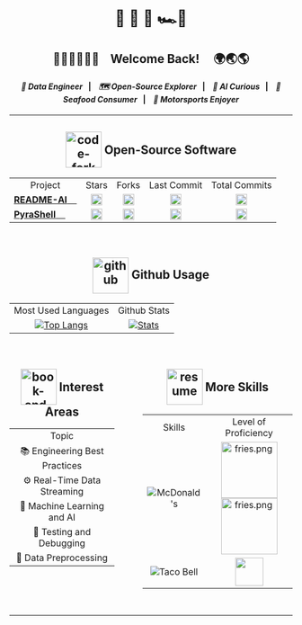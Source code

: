 <!-- Header -->
<div align="center">
    <h1>
        🌊 🌴 🏰 🏎️💨
    </h1>
    <h2>
        👋🙋‍♀️🙋🙋‍♂️&nbsp;&nbsp;&nbsp;
        Welcome Back!
        &nbsp;&nbsp;&nbsp;
        🌍🌏🌎
    </h2>
    <h4>
        <i>📍 Data Engineer</i>&nbsp;&nbsp;&nbsp;<strong>|</strong>&nbsp;&nbsp;&nbsp;
        <i>🗺 Open-Source Explorer</i>&nbsp;&nbsp;&nbsp;<strong>|</strong>&nbsp;&nbsp;&nbsp;
        <i>🤖 AI Curious</i>&nbsp;&nbsp;&nbsp;<strong>|</strong>&nbsp;&nbsp;&nbsp;
        <i>🍣 Seafood Consumer</i>&nbsp;&nbsp;&nbsp;<strong>|</strong>&nbsp;&nbsp;&nbsp;
        <i>🏁 Motorsports Enjoyer</i>
        </td>
</div>
<hr>


<!-- Open-Source Software -->
<div align="center">
  <h2>
    <div style="display: inline-block;">
      <img width="64" height="64" src="https://img.icons8.com/nolan/64/1A6DFF/C822FF/code-fork.png"
        style="vertical-align: middle;" alt="code-fork" />
      <span style="vertical-align: middle;">Open-Source Software</span>
    </div>
  </h2>
  <table>
    <tr>
      <td align="center">Project</td>
      <td align="center">Stars</td>
      <td align="center">Forks</td>
      <td align="center">Last Commit</td>
      <td align="center">Total Commits</td>
    </tr>
    <tr>
      <td align="center">
        <a href="https://github.com/eli64s/README-AI" style="display: flex; align-items: center;">
          <strong>README-AI</strong>&nbsp;&nbsp;&nbsp;&nbsp;
        </a>
      </td>
      <td align="center">
        <a href="https://github.com/eli64s/README-AI">
          <img src="https://img.shields.io/github/stars/eli64s/README-AI?style=social&color=4F7DB3"
            alt="README-AI Stars" height="20">
        </a>
      </td>
      <td align="center">
        <a href="https://github.com/eli64s/README-AI">
          <img src="https://img.shields.io/github/forks/eli64s/README-AI?style=social&color=4F7DB3"
            alt="README-AI Forks" height="20">
        </a>
      </td>
      <td align="center">
        <a href="https://github.com/eli64s/README-AI">
          <img src="https://img.shields.io/github/last-commit/eli64s/README-AI?style=social&color=4F7DB3"
            alt="README-AI Last Commit" height="20">
        </a>
      </td>
      <td align="center">
        <a href="https://github.com/eli64s/README-AI">
          <img src="https://img.shields.io/github/commit-activity/y/eli64s/README-AI?style=social&color=4F7DB3"
            alt="README-AI Total Commits" height="20">
        </a>
      </td>
    </tr>
    <tr>
      <td align="center">
        <a href="https://github.com/eli64s/PyraShell" style="display: flex; align-items: center;">
          <strong>PyraShell</strong>&nbsp;&nbsp;&nbsp;&nbsp;
        </a>
      </td>
      <td align="center">
        <a href="https://github.com/eli64s/PyraShell">
          <img src="https://img.shields.io/github/stars/eli64s/PyraShell?style=social&color=4F7DB3"
            alt="PyraShell Stars" height="20">
        </a>
      </td>
      <td align="center">
        <a href="https://github.com/eli64s/PyraShell">
          <img src="https://img.shields.io/github/forks/eli64s/PyraShell?style=social&color=4F7DB3"
            alt="PyraShell Forks" height="20">
        </a>
      </td>
      <td align="center">
        <a href="https://github.com/eli64s/PyraShell">
          <img src="https://img.shields.io/github/last-commit/eli64s/PyraShell?style=social&color=4F7DB3"
            alt="PyraShell Last Commit" height="20">
        </a>
      </td>
      <td align="center">
        <a href="https://github.com/eli64s/PyraShell">
          <img src="https://img.shields.io/github/commit-activity/y/eli64s/PyraShell?style=social&color=4F7DB3"
            alt="PyraShell Total Commits" height="20">
        </a>
      </td>
    </tr>
  </table>
</div>

<br>


<!-- Github Usage Statistics -->
<div align="center">
    <h2>
        <div style="display: inline-block;">
            <img width="64" height="64" src="https://img.icons8.com/nolan/64/1A6DFF/C822FF/github.png"
                style="vertical-align: middle;" alt="github" />
            <span style="display: inline-block;">Github Usage</span>
        </div>
    </h2>
    <table>
        <tr>
            <td align="center">
                Most Used Languages
            </td>
            <td align="center">
                Github Stats
            </td>
        </tr>
        <tr>
            <td align="center">
                <a href="https://github.com/anuraghazra/github-readme-stats">
                    <img src="https://github-readme-stats.vercel.app/api/top-langs/?username=eli64s&layout=compact&theme=cobalt"
                        alt="Top Langs">
                </a>
            </td>
            <td align="center">
                <a href="https://github.com/anuraghazra/github-readme-stats">
                    <img src="https://github-readme-stats.vercel.app/api?username=eli64s&theme=cobalt&count_private=true&include_all_commits=true&show_icons=true&include_all_commits=true&custom_title=%20%GitHub%20%Stats"
                        alt="Stats">
                </a>
            </td>
        </tr>
    </table>
</div>
<br>


<!-- Interests, Studies, and Skills -->
<div align="center">
    <div style="display: flex; justify-content: center; gap: 50px;">
        <div>
            <div align="center">
                <h2>
                    <div style="display: inline-block;">
                        <img width="64" height="64"
                            src="https://img.icons8.com/nolan/64/1A6DFF/C822FF/book-and-pencil.png"
                            style="vertical-align: middle;" alt="book-and-pencil" />
                        <span style="vertical-align: middle;">Interest Areas</span>
                    </div>
                </h2>
            </div>
            <table>
                <tr>
                    <td align="center">
                        Topic
                    </td>
                </tr>
                <tr>
                    <td align="center">📚 Engineering Best Practices</td>
                </tr>
                <tr>
                    <td align="center">⚙️ Real-Time Data Streaming</td>
                </tr>
                <tr>
                    <td align="center">🤖 Machine Learning and AI</td>
                </tr>
                <tr>
                    <td align="center">🧪 Testing and Debugging</td>
                </tr>
                <tr>
                    <td align="center">🔄 Data Preprocessing</td>
                </tr>
            </table>
        </div>
        <div>
            <div>
                <div align="center">
                    <h2>
                        <div style="display: inline-block;">
                            <img width="64" height="64" src="https://img.icons8.com/nolan/64/1A6DFF/C822FF/resume.png"
                                style="vertical-align: middle;" alt="resume" />
                            <span style="vertical-align: middle;">More Skills</span>
                        </div>
                    </h2>
                </div>
                <table>
                    <tr>
                        <td align="center">
                            Skills
                        </td>
                        <td align="center">
                            Level of Proficiency
                        </td>
                    </tr>
                    <td align="center"><img
                            src="https://img.shields.io/badge/McDonald's-FBC817.svg?style=for-the-badge&logo=McDonald's&logoColor=black"
                            alt="McDonald's"></td>
                    <td align="center"><img src="https://img.icons8.com/color/256/mcdonalds-french-fries.png"
                            alt="fries.png" width="100"> <img
                            src="https://img.icons8.com/color/256/mcdonalds-french-fries.png" alt="fries.png"
                            width="100"></td>
                    </tr>
                    <tr>
                        <td align="center"><img
                                src="https://img.shields.io/badge/Taco%20Bell-38096C.svg?style=for-the-badge&logo=Taco-Bell&logoColor=white"
                                alt="Taco Bell"></td>
                        <td align="center"><img
                                src="https://images-wixmp-ed30a86b8c4ca887773594c2.wixmp.com/f/9d373171-dec6-4799-b610-39da08d39942/dcmxqxj-de4517e6-0d36-4d0c-9457-fc710b9d32cf.png/v1/fill/w_800,h_308,strp/cute_tacos_by_biblio_dcmxqxj-fullview.png?token=eyJ0eXAiOiJKV1QiLCJhbGciOiJIUzI1NiJ9.eyJzdWIiOiJ1cm46YXBwOjdlMGQxODg5ODIyNjQzNzNhNWYwZDQxNWVhMGQyNmUwIiwiaXNzIjoidXJuOmFwcDo3ZTBkMTg4OTgyMjY0MzczYTVmMGQ0MTVlYTBkMjZlMCIsIm9iaiI6W1t7ImhlaWdodCI6Ijw9MzA4IiwicGF0aCI6IlwvZlwvOWQzNzMxNzEtZGVjNi00Nzk5LWI2MTAtMzlkYTA4ZDM5OTQyXC9kY214cXhqLWRlNDUxN2U2LTBkMzYtNGQwYy05NDU3LWZjNzEwYjlkMzJjZi5wbmciLCJ3aWR0aCI6Ijw9ODAwIn1dXSwiYXVkIjpbInVybjpzZXJ2aWNlOmltYWdlLm9wZXJhdGlvbnMiXX0.EWRRpGbXETzJ71LdlJvq3uQ8twwMbNXrwQWCaabz1z8"
                                height="50"></td>
                </tr>
            </table>
        </div>
    </div>
</div>
<br>
<hr>


<!--**eli64s/eli64s** is a ✨ _special_ ✨ repository because its `README.md` (this file) appears on your GitHub profile.
Here are some ideas to get you started:
- 🔭 I’m currently working on ...
- 🌱 I’m currently learning ...
- 👯 I’m looking to collaborate on ...
- 🤔 I’m looking for help with ...
- 💬 Ask me about ...
- 📫 How to reach me: ...
- 😄 Pronouns: ...
- ⚡ Fun fact: ...
-->

